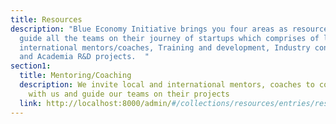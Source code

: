 ```yaml
---
title: Resources
description: "Blue Economy Initiative brings you four areas as resources to
  guide all the teams on their journey of startups which comprises of local and
  international mentors/coaches, Training and development, Industry consultants
  and Academia R&D projects.  "
section1:
  title: Mentoring/Coaching
  description: We invite local and international mentors, coaches to come on board
    with us and guide our teams on their projects
  link: http://localhost:8000/admin/#/collections/resources/entries/resource
---
```

